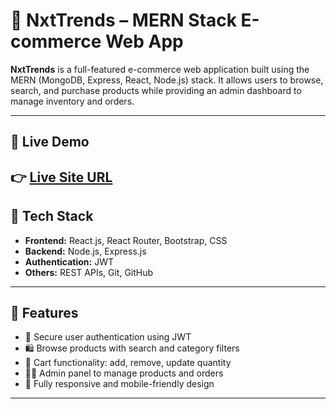 # 🛒 NxtTrends – MERN Stack E-commerce Web App

**NxtTrends** is a full-featured e-commerce web application built using the MERN (MongoDB, Express, React, Node.js) stack. It allows users to browse, search, and purchase products while providing an admin dashboard to manage inventory and orders.

---

## 🚀 Live Demo

👉 [Live Site URL](https://sruthinxttrends.ccbp.tech/)  
---

## 🧰 Tech Stack

- **Frontend:** React.js, React Router, Bootstrap, CSS
- **Backend:** Node.js, Express.js
- **Authentication:** JWT
- **Others:** REST APIs, Git, GitHub

---

## 🔑 Features

- 🔐 Secure user authentication using JWT
- 🛍️ Browse products with search and category filters
- 🛒 Cart functionality: add, remove, update quantity
- 👩‍💼 Admin panel to manage products and orders
- 📱 Fully responsive and mobile-friendly design

---


